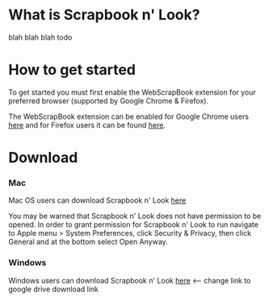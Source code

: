 # What is Scrapbook n' Look?

blah blah blah todo

# How to get started

To get started you must first enable the WebScrapBook extension for your preferred browser (supported by Google Chrome & Firefox). 

The WebScrapBook extension can be enabled for Google Chrome users [here](https://chrome.google.com/webstore/detail/webscrapbook/oegnpmiddfljlloiklpkeelagaeejfai?hl=en) and for Firefox users it can be found [here](https://addons.mozilla.org/en-US/firefox/addon/webscrapbook/).


# Download
### Mac
Mac OS users can download Scrapbook n' Look [here](https://drive.google.com/open?id=1RZ426IoDq3GWIFfWVK5ch9H9oZxgFt9G)

You may be warned that Scrapbook n' Look does not have permission to be opened. In order to grant permission for Scrapbook n' Look to run navigate to Apple menu > System Preferences, click Security & Privacy, then click General and at the bottom select Open Anyway.

### Windows
Windows users can download Scrapbook n' Look [here](https://www.google.com) <-- change link to google drive download link
